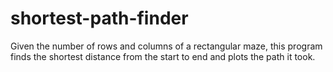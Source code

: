 # shortest-path-finder
Given the number of rows and columns of a rectangular maze, this program finds the shortest distance from the start to end and plots the path it took.
